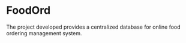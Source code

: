 # FoodOrd
The project developed provides a centralized database for online food ordering management system.
